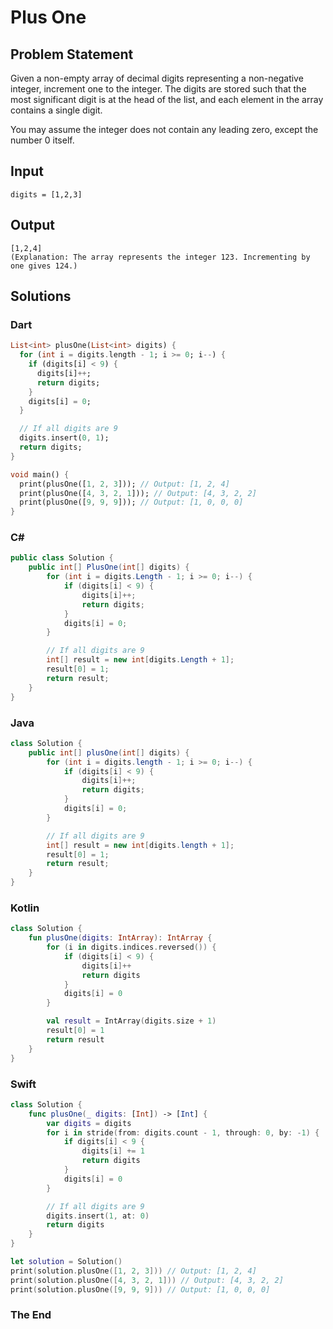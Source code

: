 # Plus One

## Problem Statement

Given a non-empty array of decimal digits representing a non-negative integer, increment one to the integer. The digits are stored such that the most significant digit is at the head of the list, and each element in the array contains a single digit.

You may assume the integer does not contain any leading zero, except the number 0 itself.

## Input

```text
digits = [1,2,3]
```

## Output

```text
[1,2,4]  
(Explanation: The array represents the integer 123. Incrementing by one gives 124.)
```

## Solutions

### Dart

```dart
List<int> plusOne(List<int> digits) {
  for (int i = digits.length - 1; i >= 0; i--) {
    if (digits[i] < 9) {
      digits[i]++;
      return digits;
    }
    digits[i] = 0;
  }

  // If all digits are 9
  digits.insert(0, 1);
  return digits;
}

void main() {
  print(plusOne([1, 2, 3])); // Output: [1, 2, 4]
  print(plusOne([4, 3, 2, 1])); // Output: [4, 3, 2, 2]
  print(plusOne([9, 9, 9])); // Output: [1, 0, 0, 0]
}
```

### C#

```csharp
public class Solution {
    public int[] PlusOne(int[] digits) {
        for (int i = digits.Length - 1; i >= 0; i--) {
            if (digits[i] < 9) {
                digits[i]++;
                return digits;
            }
            digits[i] = 0;
        }

        // If all digits are 9
        int[] result = new int[digits.Length + 1];
        result[0] = 1;
        return result;
    }
}
```

### Java

```java
class Solution {
    public int[] plusOne(int[] digits) {
        for (int i = digits.length - 1; i >= 0; i--) {
            if (digits[i] < 9) {
                digits[i]++;
                return digits;
            }
            digits[i] = 0;
        }

        // If all digits are 9
        int[] result = new int[digits.length + 1];
        result[0] = 1;
        return result;
    }
}
```

### Kotlin

```kotlin
class Solution {
    fun plusOne(digits: IntArray): IntArray {
        for (i in digits.indices.reversed()) {
            if (digits[i] < 9) {
                digits[i]++
                return digits
            }
            digits[i] = 0
        }

        val result = IntArray(digits.size + 1)
        result[0] = 1
        return result
    }
}
```

### Swift

```swift
class Solution {
    func plusOne(_ digits: [Int]) -> [Int] {
        var digits = digits
        for i in stride(from: digits.count - 1, through: 0, by: -1) {
            if digits[i] < 9 {
                digits[i] += 1
                return digits
            }
            digits[i] = 0
        }

        // If all digits are 9
        digits.insert(1, at: 0)
        return digits
    }
}

let solution = Solution()
print(solution.plusOne([1, 2, 3])) // Output: [1, 2, 4]
print(solution.plusOne([4, 3, 2, 1])) // Output: [4, 3, 2, 2]
print(solution.plusOne([9, 9, 9])) // Output: [1, 0, 0, 0]
```

### The End

